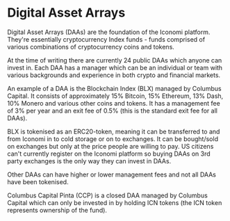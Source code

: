 # Digital Asset Arrays
Digital Asset Arrays (DAAs) are the foundation of the Iconomi platform. They're essentially cryptocurrency Index funds - funds comprised of various combinations of cryptocurrency coins and tokens.

At the time of writing there are currently 24 public DAAs which anyone can invest in. Each DAA has a manager which can be an individual or team with various backgrounds and experience in both crypto and financial markets. 

An example of a DAA is the Blockchain Index (BLX) managed by Columbus Capital. It consists of approximately 15% Bitcoin, 15% Ethereum, 13% Dash, 10% Monero and various other coins and tokens. It has a management fee of 3% per year and an exit fee of 0.5% (this is the standard exit fee for all DAAs). 

BLX is tokenised as an ERC20-token, meaning it can be transferred to and from Iconomi in to cold storage or on to exchanges. It can be bought/sold on exchanges but only at the price people are willing to pay. US citizens can't currently register on the Iconomi platform so buying DAAs on 3rd party exchanges is the only way they can invest in DAAs. 

Other DAAs can have higher or lower management fees and not all DAAs have been tokenised.

Columbus Capital Pinta (CCP) is a closed DAA managed by Columbus Capital which can only be invested in by holding ICN tokens (the ICN token represents ownership of the fund).
